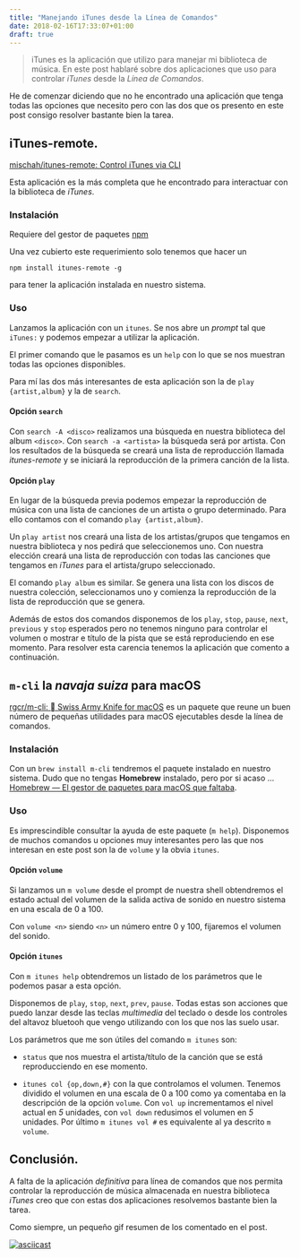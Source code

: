 ```yaml
---
title: "Manejando iTunes desde la Línea de Comandos"
date: 2018-02-16T17:33:07+01:00
draft: true
---
```


>iTunes es la aplicación que utilizo para manejar mi biblioteca de música. En este post hablaré sobre dos aplicaciones que uso para controlar _iTunes_ desde la _Línea de Comandos_.

He de comenzar diciendo que no he encontrado una aplicación que tenga todas las opciones que necesito pero con las dos que os presento en este post consigo resolver bastante bien la tarea.

## iTunes-remote.

[mischah/itunes-remote: Control iTunes via CLI](https://github.com/mischah/itunes-remote)

Esta aplicación es la más completa que he encontrado para interactuar con la biblioteca de *iTunes*.

### Instalación

Requiere del gestor de paquetes [npm](https://www.npmjs.com/)

Una vez cubierto este requerimiento solo tenemos que hacer un 

```
npm install itunes-remote -g
```

para tener la aplicación instalada en nuestro sistema.

### Uso

Lanzamos la aplicación con un `itunes`. Se nos abre un _prompt_ tal que `iTunes:` y podemos empezar a utilizar la aplicación.

El primer comando que le pasamos es un `help` con lo que se nos muestran todas las opciones disponibles.

Para mí las dos más interesantes de esta aplicación son la de `play {artist,album}` y la de `search`.

#### Opción `search`

Con `search -A <disco>` realizamos una búsqueda en nuestra biblioteca del album  `<disco>`. Con `search -a <artista>` la búsqueda será por artista. Con los resultados de la búsqueda se creará una lista de reproducción llamada _itunes-remote_ y se iniciará la reproducción de la primera canción de la lista.

#### Opción `play`

En lugar de la búsqueda previa podemos empezar la reproducción de música con una lista de canciones de un artista o grupo determinado. Para ello contamos con el comando `play {artist,album}`.

Un `play artist` nos creará una lista de los artistas/grupos que tengamos en nuestra biblioteca y nos pedirá que seleccionemos uno. Con nuestra elección creará una lista de reproducción con todas las canciones que tengamos en *iTunes* para el artista/grupo seleccionado.

El comando `play album` es similar. Se genera una lista con los discos de nuestra colección, seleccionamos uno y comienza la reproducción de la lista de reproducción que se genera.

Además de estos dos comandos disponemos de los `play`, `stop`, `pause`, `next`, `previous` y `stop` esperados pero no tenemos ninguno para controlar el volumen o mostrar e título de la pista que se está reproduciendo en ese momento. Para resolver esta carencia tenemos la aplicación que comento a continuación.

## `m-cli` la _navaja suiza_ para macOS 

[rgcr/m-cli:  Swiss Army Knife for macOS](https://github.com/rgcr/m-cli) es un paquete que reune un buen número de pequeñas utilidades para macOS ejecutables desde la línea de comandos.

### Instalación

Con un `brew install m-cli` tendremos el paquete instalado en nuestro sistema. Dudo que no tengas **Homebrew** instalado, pero por si acaso  ... [Homebrew — El gestor de paquetes para macOS que faltaba](https://brew.sh/index_es.html).

### Uso

Es imprescindible consultar la ayuda de este paquete (`m help`). Disponemos de muchos comandos u opciones muy interesantes pero las que nos interesan en este post son la de `volume` y la obvia `itunes`.

#### Opción `volume`

Si lanzamos un `m volume` desde el prompt de nuestra shell obtendremos el estado actual del volumen de la salida activa de sonido en nuestro sistema en una escala de 0 a 100.

Con `volume <n>` siendo `<n>` un número entre 0 y 100, fijaremos el volumen del sonido.

#### Opción `itunes`

Con `m itunes help` obtendremos un listado de los parámetros que le podemos pasar a esta opción. 

Disponemos de `play`, `stop`, `next`, `prev`, `pause`. Todas estas son acciones que puedo lanzar desde las teclas _multimedia_ del teclado o desde los controles del altavoz bluetooh que vengo utilizando con los que nos las suelo usar.

Los parámetros que me son útiles del comando `m itunes` son:

 - `status` que nos muestra el artista/título de la canción que se está reproducciendo en ese momento.

 - `itunes col {op,down,#}` con la que controlamos el volumen. Tenemos dividido el volumen en una escala de 0 a 100 como ya comentaba en la descripción de la opción `volume`. Con `vol up` incrementamos el nivel actual en _5_ unidades, con `vol down` redusimos el volumen en _5_ unidades. Por último `m itunes vol #` es equivalente al ya descrito `m volume`. 

## Conclusión.

 A falta de la aplicación _definitiva_ para línea de comandos que nos permita controlar la reproducción de música almacenada en nuestra biblioteca _iTunes_ creo que con estas dos aplicaciones resolvemos bastante bien la tarea.

 Como siempre, un pequeño gif resumen de los comentado en el post.

[![asciicast](https://asciinema.org/a/xReWVaPt4MkQv90AyEEHgv50K.png)](https://asciinema.org/a/xReWVaPt4MkQv90AyEEHgv50K)
